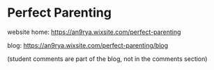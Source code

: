 # Perfect Parenting

website home: https://an9rya.wixsite.com/perfect-parenting

blog: https://an9rya.wixsite.com/perfect-parenting/blog

(student comments are part of the blog, not in the comments section)
